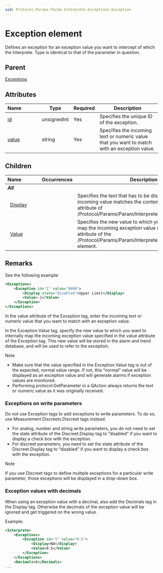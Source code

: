 ```yaml
---
uid: Protocol.Params.Param.Interprete.Exceptions.Exception
---
```


# Exception element

Defines an exception for an exception value you want to intercept of which the Interprete. Type is identical to that of the parameter in question.

## Parent

[Exceptions](xref:Protocol.Params.Param.Interprete.Exceptions)

## Attributes

|Name&nbsp;&nbsp;&nbsp;&nbsp;&nbsp;&nbsp;&nbsp;&nbsp;&nbsp;&nbsp;&nbsp;&nbsp;|Type|Required|Description|
|--- |--- |--- |--- |
|[id](xref:Protocol.Params.Param.Interprete.Exceptions.Exception-id)|unsignedInt|Yes|Specifies the unique ID of the exception.|
|[value](xref:Protocol.Params.Param.Interprete.Exceptions.Exception-value)|string|Yes|Specifies the incoming text or numeric value that you want to match with an exception value.|

## Children

|Name&nbsp;&nbsp;&nbsp;&nbsp;&nbsp;&nbsp;&nbsp;&nbsp;&nbsp;&nbsp;&nbsp;&nbsp;|Occurrences|Description|
|--- |--- |--- |
|***All***|||
|&nbsp;&nbsp;[Display](xref:Protocol.Params.Param.Interprete.Exceptions.Exception.Display)||Specifies the text that has to be displayed when the incoming value matches the contents of the value attribute of /Protocol/Params/Param/Interprete/Exceptions/Exception.|
|&nbsp;&nbsp;[Value](xref:Protocol.Params.Param.Interprete.Exceptions.Exception.Value)||Specifies the new value to which you want to internally map the incoming exception value specified in the value attribute of the /Protocol/Params/Param/Interprete/Exceptions/Exception element.|

## Remarks

See the following example:

```xml
<Exceptions>
	<Exception id="1" value="9999">
		<Display state="disabled">Upper Limit</Display>
		<Value>-1</Value>
	</Exception>
</Exceptions>
```

In the value attribute of the Exception tag, enter the incoming text or numeric value that you want to match
with an exception value.

In the Exception.Value tag, specify the new value to which you want to internally map the incoming exception value specified in the value attribute of the Exception tag. This new value will be stored in the alarm and trend database, and will be used to refer to the exception.

> [!NOTE]
>
> - Make sure that the value specified in the Exception.Value tag is out of the expected, normal value range. If not, this “normal” value will be displayed as an exception value and will generate alarms if exception values are monitored.
> - Performing protocol.GetParameter in a QAction always returns the text or numeric value as it was originally received.

### Exceptions on write parameters

Do not use Exception tags to add exceptions to write parameters. To do so, use Measurement.Discreets.Discreet tags instead.

- For analog, number and string write parameters, you do not need to set the state attribute of the Discreet.Display tag to “disabled” if you want to display a check box with the exception.
- For discreet parameters, you need to set the state attribute of the Discreet.Display tag to “disabled” if you want to display a check box with the exception.

> [!NOTE]
> If you use Discreet tags to define multiple exceptions for a particular write parameter, those exceptions will be displayed in a drop-down box.

### Exception values with decimals

When using an exception value with a decimal, also add the Decimals tag in the Display tag. Otherwise the decimals of the exception value will be ignored and get triggered on the wrong value.

Example:

```xml
<Interprete>
	<Exceptions>
		<Exception id="1" value="0.5">
			<Display>NA</Display>
			<Value>0.5</Value>
		</Exception>
	</Exceptions>
	<Decimals>6</Decimals>
...
```
